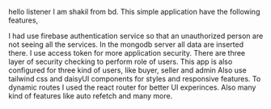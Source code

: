hello listener I am shakil from bd. This simple application have the following features,

I had use firebase authentication service so that an unauthorized person are not seeing all the services.
In the mongodb server all data are inserted there.
I use access token for more application security.
There are three layer of security checking to perform role of users.
This app is also configured for three kind of users, like buyer, seller and admin
Also use tailwind css and daisyUI components for styles and responsive features.
To dynamic routes I used the react router for better UI experinces.
Also many kind of features like auto refetch and many more.
